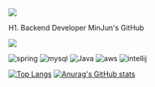 

<!--
**Jominjun1/Jominjun1** is a ✨ _special_ ✨ repository because its `README.md` (this file) appears on your GitHub profile.

Here are some ideas to get you started:

<!-- header -->
<img src="https://capsule-render.vercel.app/api?type=waving&color=BDBDC8&height=150&section=header" />

<p>
  H1. Backend Developer MinJun's GitHub
</p>

<img src="https://capsule-render.vercel.app/api?type=waving&color=BDBDC8&height=150&section=footer" />

![spring](https://img.shields.io/badge/Spring-6DB33F?style=for-the-badge&logo=spring&logoColor=white)  ![mysql](https://img.shields.io/badge/MySQL-00000F?style=for-the-badge&logo=mysql&logoColor=white)  ![Java](https://img.shields.io/badge/Java-ED8B00?style=for-the-badge&logo=openjdk&logoColor=white)  ![aws](https://img.shields.io/badge/Amazon_AWS-232F3E?style=for-the-badge&logo=amazon-aws&logoColor=white)  ![intellij](https://img.shields.io/badge/IntelliJ_IDEA-000000.svg?style=for-the-badge&logo=intellij-idea&logoColor=white)

[![Top Langs](https://github-readme-stats.vercel.app/api/top-langs/?username=Jominjun1)](https://github.com/anuraghazra/github-readme-stats)  [![Anurag's GitHub stats](https://github-readme-stats.vercel.app/api?username=Jominjun1)](https://github.com/anuraghazra/github-readme-stats)
<!--
- 🔭 I’m currently working on ...
- 🌱 I’m currently learning ...
- 👯 I’m looking to collaborate on ...
- 🤔 I’m looking for help with ...
- 💬 Ask me about ...
- 📫 How to reach me: ...
- 😄 Pronouns: ...
- ⚡ Fun fact: ...
-->
